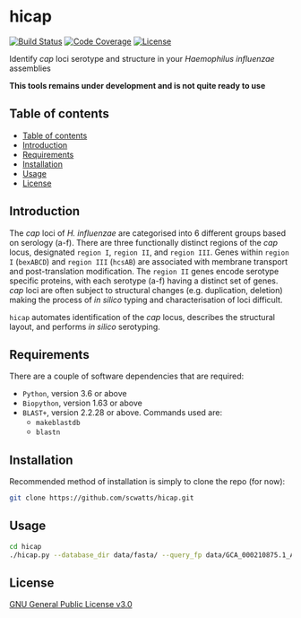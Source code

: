 # hicap
[![Build Status](https://travis-ci.org/scwatts/hicap.svg?branch=master)](https://travis-ci.org/scwatts/hicap)
[![Code Coverage](https://codecov.io/gh/scwatts/hicap/branch/master/graph/badge.svg)](https://codecov.io/gh/scwatts/hicap)
[![License](https://img.shields.io/badge/License-GPLv3-blue.svg)](https://www.gnu.org/licenses/gpl-3.0.en.html)

Identify *cap* loci serotype and structure in your *Haemophilus influenzae* assemblies

**This tools remains under development and is not quite ready to use**


## Table of contents
* [Table of contents](#table-of-contents)
* [Introduction](#introduction)
* [Requirements](#requirements)
* [Installation](#installation)
* [Usage](#usage)
* [License](#license)


## Introduction
The *cap* loci of *H. influenzae* are categorised into 6 different groups based on serology (a-f). There are three
functionally distinct regions of the *cap* locus, designated `region I`, `region II`, and `region III`. Genes within `region
I` (`bexABCD`) and `region III` (`hcsAB`) are associated with membrane transport and post-translation modification. The
`region II` genes encode serotype specific proteins, with each serotype (a-f) having a distinct set of genes. *cap* loci are
often subject to structural changes (e.g. duplication, deletion) making the process of *in silico* typing and characterisation
of loci difficult.

`hicap` automates identification of the *cap* locus, describes the structural layout, and performs *in silico* serotyping.


## Requirements
There are a couple of software dependencies that are required:
* `Python`, version 3.6 or above
* `Biopython`, version 1.63 or above
* `BLAST+`, version 2.2.28 or above. Commands used are:
    * `makeblastdb`
    * `blastn`


## Installation
Recommended method of installation is simply to clone the repo (for now):
```bash
git clone https://github.com/scwatts/hicap.git
```


## Usage
```bash
cd hicap
./hicap.py --database_dir data/fasta/ --query_fp data/GCA_000210875.1_ASM21087v1_genomic.fasta
```


## License
[GNU General Public License v3.0](https://www.gnu.org/licenses/gpl-3.0.en.html)

